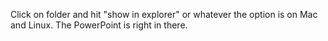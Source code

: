 Click on folder and hit "show in explorer" or whatever the option is on Mac and Linux. The PowerPoint is right in there.